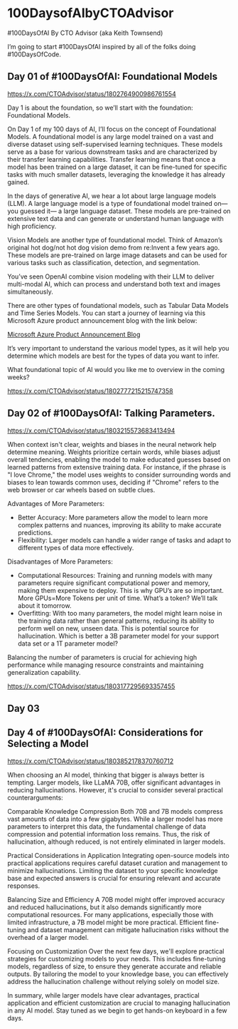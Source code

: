 # 100DaysofAIbyCTOAdvisor
#100DaysOfAI By CTO Advisor (aka  Keith Townsend)

I’m going to start #100DaysOfAI inspired by all of the folks doing #100DaysOfCode.


## Day 01 of #100DaysOfAI: Foundational Models
https://x.com/CTOAdvisor/status/1802764900986761554

Day 1 is about the foundation, so we’ll start with the foundation: Foundational Models.

On Day 1 of my 100 days of AI, I’ll focus on the concept of Foundational Models. A foundational model is any large model trained on a vast and diverse dataset using self-supervised learning techniques. These models serve as a base for various downstream tasks and are characterized by their transfer learning capabilities. Transfer learning means that once a model has been trained on a large dataset, it can be fine-tuned for specific tasks with much smaller datasets, leveraging the knowledge it has already gained.

In the days of generative AI, we hear a lot about large language models (LLM). A large language model is a type of foundational model trained on— you guessed it— a large language dataset. These models are pre-trained on extensive text data and can generate or understand human language with high proficiency.

Vision Models are another type of foundational model. Think of Amazon’s original hot dog/not hot dog vision demo from re:Invent a few years ago. These models are pre-trained on large image datasets and can be used for various tasks such as classification, detection, and segmentation.

You’ve seen OpenAI combine vision modeling with their LLM to deliver multi-modal AI, which can process and understand both text and images simultaneously.

There are other types of foundational models, such as Tabular Data Models and Time Series Models. You can start a journey of learning via this Microsoft Azure product announcement blog with the link below:

[Microsoft Azure Product Announcement Blog](https://techcommunity.microsoft.com/t5/ai-machine-learning-blog/announcing-foundation-models-in-azure-machine-learning/ba-p/3827481)

It’s very important to understand the various model types, as it will help you determine which models are best for the types of data you want to infer.

What foundational topic of AI would you like me to overview in the coming weeks?

https://x.com/CTOAdvisor/status/1802777215215747358

## Day 02 of #100DaysOfAI: Talking Parameters.
https://x.com/CTOAdvisor/status/1803215573683413494

When context isn't clear, weights and biases in the neural network help determine meaning. Weights prioritize certain words, while biases adjust overall tendencies, enabling the model to make educated guesses based on learned patterns from extensive training data. For instance, if the phrase is "I love Chrome," the model uses weights to consider surrounding words and biases to lean towards common uses, deciding if "Chrome" refers to the web browser or car wheels based on subtle clues.

Advantages of More Parameters:
- Better Accuracy: More parameters allow the model to learn more complex patterns and nuances, improving its ability to make accurate predictions.
- Flexibility: Larger models can handle a wider range of tasks and adapt to different types of data more effectively.

Disadvantages of More Parameters:
- Computational Resources: Training and running models with many parameters require significant computational power and memory, making them expensive to deploy. This is why GPU’s are so important. More GPUs=More Tokens per unit of time. What’s a token? We’ll talk about it tomorrow. 
- Overfitting: With too many parameters, the model might learn noise in the training data rather than general patterns, reducing its ability to perform well on new, unseen data. This is potential source for hallucination. Which is better a 3B parameter model for your support data set or a 1T parameter model? 

Balancing the number of parameters is crucial for achieving high performance while managing resource constraints and maintaining generalization capability.

https://x.com/CTOAdvisor/status/1803177295693357455

## Day 03

## Day 4 of #100DaysOfAI: Considerations for Selecting a Model
https://x.com/CTOAdvisor/status/1803852178370760712

When choosing an AI model, thinking that bigger is always better is tempting. Larger models, like LLaMA 70B, offer significant advantages in reducing hallucinations. However, it's crucial to consider several practical counterarguments:

Comparable Knowledge Compression
Both 70B and 7B models compress vast amounts of data into a few gigabytes. While a larger model has more parameters to interpret this data, the fundamental challenge of data compression and potential information loss remains. Thus, the risk of hallucination, although reduced, is not entirely eliminated in larger models.

Practical Considerations in Application
Integrating open-source models into practical applications requires careful dataset curation and management to minimize hallucinations. Limiting the dataset to your specific knowledge base and expected answers is crucial for ensuring relevant and accurate responses.

Balancing Size and Efficiency
A 70B model might offer improved accuracy and reduced hallucinations, but it also demands significantly more computational resources. For many applications, especially those with limited infrastructure, a 7B model might be more practical. Efficient fine-tuning and dataset management can mitigate hallucination risks without the overhead of a larger model.

Focusing on Customization
Over the next few days, we'll explore practical strategies for customizing models to your needs. This includes fine-tuning models, regardless of size, to ensure they generate accurate and reliable outputs. By tailoring the model to your knowledge base, you can effectively address the hallucination challenge without relying solely on model size.

In summary, while larger models have clear advantages, practical application and efficient customization are crucial to managing hallucination in any AI model. Stay tuned as we begin to get hands-on keyboard in a few days.
